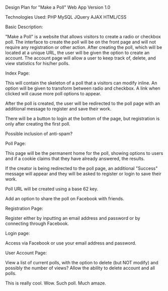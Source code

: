 Design Plan for "Make a Poll" Web App
Version 1.0

Technologies Used:
PHP
MySQL
JQuery
AJAX
HTML/CSS

Basic Description:

"Make a Poll" is a website that allows visitors to create a radio or checkbox poll.  The interface to create the poll will be on the front page and will not require any registration or other action.  After creating the poll, which will be located at a unique URL, the user will be given the option to create an account.  The account page will allow a user to keep track of, delete, and view statistics for his/her polls.




Index Page:

This will contain the skeleton of a poll that a visitors can modify inline.  An option will be given to transform between radio and checkbox.  A link when clicked will cause more poll options to appear.

After the poll is created, the user will be redirected to the poll page with an additional message to register and save their work.

There will be a button to login at the bottom of the page, but registration is only after creating the first poll.

Possible inclusion of anti-spam?



Poll Page:

This page will be the permanent home for the poll, showing options to users and if a cookie claims that they have already answered, the results.

If the creator is being redirected to the poll page, an additional "Success" message will appear and they will be asked to register or login to save their work.

Poll URL will be created using a base 62 key.

Add an option to share the poll on Facebook with friends.



Registration Page:

Register either by inputting an email address and password or by connecting through Facebook.



Login page:

Access via Facebook or use your email address and password.



User Account Page:

View a list of current polls, with the option to delete (but NOT modify) and possibly the number of views?
Allow the ability to delete account and all polls.



This is really cool. Wow. Such poll. Much amaze.
